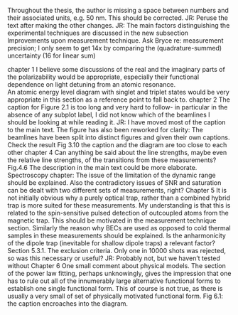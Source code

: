 Throughout the thesis, the author is missing a space between numbers and their associated units, e.g. 50 nm. This should be corrected.
JR: Peruse the text after making the other changes.
JR: The main factors distinguishing the experimental techniques are discussed in the new subsection Improvements upon measurement technique.
Ask Bryce re: measurement precision; I only seem to get 14x by comparing the (quadrature-summed) uncertainty (16 for linear sum)

chapter 1
	I believe some discussions of the real and the imaginary parts of the polarizability would be appropriate, especially their functional dependence on light detuning from an atomic resonance.  
	An atomic energy level diagram with singlet and triplet states would be very appropriate in this section as a reference point to fall back to. 
chapter 2
	The caption for Figure 2.1 is too long and very hard to follow- in particular in the absence of any subplot label, I did not know which of the beamlines I should be looking at while reading it. 
	JR: I have moved most of the caption to the main text. The figure has also been reworked for clarity: The beamlines have been split into distinct figures and given their own captions. Check the result
Fig 3.10 the caption and the diagram are too close to each other
chapter 4
	Can anything be said about the line strengths, maybe even the relative line strengths, of the transitions from these measurements?
	Fig.4.6 The description in the main text could be more elaborate.
	Spectroscopy chapter: The issue of the limitation of the dynamic range should be explained. Also the contradictory issues of SNR and saturation can be dealt with two different sets of measurements, right?
Chapter 5
	It is not initially obvious why a purely optical trap, rather than a combined hybrid trap is more suited for these measurements. My understanding is that this is related to the spin-sensitive pulsed detection of outcoupled atoms from the magnetic trap. This should be motivated in the measurement technique section.
	Similarly the reason why BECs are used as opposed to cold thermal samples in these measurements should be explained.
	Is the anharmonicity of the dipole trap (inevitable for shallow dipole traps) a relevant factor?
	Section 5.3.1. The exclusion criteria. Only one in 10000 shots was rejected, so was this necessary or useful? JR: Probably not, but we haven’t tested without
Chapter 6
	One small comment about physical models. The section of the power law fitting, perhaps unknowingly, gives the impression that one has to rule out all of the innumerably large alternative functional forms to establish one single functional form. This of course is not true, as there is usually a very small of set of physically motivated functional form.
	Fig 6.1: the caption encroaches into the diagram.		

		


